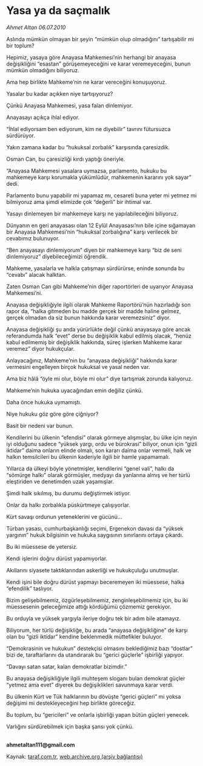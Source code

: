 # Yasa ya da saçmalık

*Ahmet Altan 06.07.2010*

<div class="yazi"><p>Aslında mümkün olmayan bir şeyin “mümkün olup olmadığını” tartışabilir mi bir toplum?</p>
<p>Hepimiz, yasaya göre Anayasa Mahkemesi’nin herhangi bir anayasa değişikliğini “esastan” görüşemeyeceğini ve karar veremeyeceğini, bunun mümkün olmadığını biliyoruz.</p>
<p>Ama hep birlikte Mahkeme’nin ne karar vereceğini konuşuyoruz.</p>
<p>Yasalar bu kadar açıkken niye tartışıyoruz?</p>
<p>Çünkü Anayasa Mahkemesi, yasa falan dinlemiyor.</p>
<p>Anayasayı açıkça ihlal ediyor.</p>
<p>“İhlal ediyorsam ben ediyorum, kim ne diyebilir” tavrını fütursuzca sürdürüyor.</p>
<p>Yakın zamana kadar bu “hukuksal zorbalık” karşısında çaresizdik.</p>
<p>Osman Can, bu çaresizliği kırdı yaptığı öneriyle.</p>
<p>“Anayasa Mahkemesi yasalara uymazsa, parlamento, hukuku bu mahkemeye karşı korumakla yükümlüdür, mahkemenin kararını yok sayar” dedi.</p>
<p>Parlamento bunu yapabilir mi yapamaz mı, cesareti buna yeter mi yetmez mi bilmiyoruz ama şimdi elimizde çok “değerli” bir ihtimal var.</p>
<p>Yasayı dinlemeyen bir mahkemeye karşı ne yapılabileceğini biliyoruz.</p>
<p>Dünyanın en geri anayasası olan 12 Eylül Anayasası’nın bile içine sığamayan bir Anayasa Mahkemesi’nin “hukuksal zorbalığına” karşı verilecek bir cevabımız bulunuyor.</p>
<p>“Ben anayasayı dinlemiyorum” diyen bir mahkemeye karşı “biz de seni dinlemiyoruz” diyebileceğimizi öğrendik.</p>
<p>Mahkeme, yasalarla ve halkla çatışmayı sürdürürse, eninde sonunda bu “cevabı” alacak halktan.</p>
<p>Zaten Osman Can gibi Mahkeme’nin diğer raportörleri de uyarıyor Anayasa Mahkemesi’ni.</p>
<p>Anayasa değişikliğiyle ilgili olarak Mahkeme Raportörü’nün hazırladığı son rapor da, “halka gitmeden bu madde gerçek bir madde haline gelmez, gerçek olmadan da siz bunun hakkında karar veremezsiniz” diyor.</p>
<p>Anayasa değişikliği şu anda yürürlükte değil çünkü anayasaya göre ancak referandumda halk “evet” derse bu değişiklik kabul edilmiş olacak, “henüz kabul edilmemiş bir değişiklik hakkında, süreç işlerken Mahkeme karar veremez” diyor hukukçular.</p>
<p>Anlayacağınız, Mahkeme’nin bu “anayasa değişikliği” hakkında karar vermesini engelleyen birçok hukuksal ve yasal neden var.</p>
<p>Ama biz hâlâ “öyle mi olur, böyle mi olur” diye tartışmak zorunda kalıyoruz.</p>
<p>Mahkeme’nin hukuka uyacağından emin değiliz çünkü.</p>
<p>Daha önce hukuka uymamıştı.</p>
<p>Niye hukuku göz göre göre çiğniyor?</p>
<p>Basit bir nedeni var bunun.</p>
<p>Kendilerini bu ülkenin “efendisi” olarak görmeye alışmışlar, bu ülke için neyin iyi olduğunu sadece “yüksek yargı, ordu ve bürokrasi” biliyor, onun için “gizli iktidar” daima onların elinde olmalı, son kararı daima onlar vermeli, halk ve halkın temsilcileri bu ülkenin kaderiyle ilgili bir hamle yapamamalı.</p>
<p>Yıllarca da ülkeyi böyle yönetmişler, kendilerini “genel vali”, halkı da “sömürge halkı” olarak görmüşler, medyayı da yanlarına almış ve her türlü eleştiriden ve denetimden uzak yaşamışlar.</p>
<p>Şimdi halk sıkılmış, bu durumu değiştirmek istiyor.</p>
<p>Onlar da halkı zorbalıkla püskürtmeye çalışıyorlar.</p>
<p>Kürt savaşı ordunun yeteneklerini ve gücünü...</p>
<p>Türban yasası, cumhurbaşkanlığı seçimi, Ergenekon davası da “yüksek yargının” hukuk bilgisinin ve hukuka saygısının sınırlarını ortaya çıkardı.</p>
<p>Bu iki müessese de yetersiz.</p>
<p>Kendi işlerini doğru dürüst yapamıyorlar.</p>
<p>Akıllarını siyasete taktıklarından askerliği ve hukukçuluğu unutmuşlar.</p>
<p>Kendi işini bile doğru dürüst yapmayı beceremeyen iki müessese, halka “efendilik” taslıyor.</p>
<p>Bizim gelişebilmemiz, özgürleşebilmemiz, zenginleşebilmemiz için, bu iki müessesenin geleceğimize attığı kördüğümü çözmemiz gerekiyor.</p>
<p>Bu orduyla ve yüksek yargıyla ileriye doğru tek bir adım bile atamayız.</p>
<p>Biliyorum, her türlü değişikliğe, bu arada “anayasa değişikliğine” de karşı olan bu “gizli iktidar” kendine beklenmedik müttefikler buluyor.</p>
<p>“Demokrasinin ve hukukun” destekçisi olmasını beklediğimiz bazı “dostlar” bizi de, taraftarlarını da utandırarak bu “gerici güçlerle” işbirliği yapıyor.</p>
<p>“Davayı satan satar, kalan demokratlar bizimdir.”</p>
<p>Bu anayasa değişikliğiyle ilgili muhteşem sloganı bulan demokrat güçler “yetmez ama evet” diyerek bu değişiklikleri savunmaya karar verdi.</p>
<p>Bu ülkenin Kürt ve Tük halklarının bu dövüşte “gerici güçleri” mi yoksa değişimi mi destekleyeceğini hep birlikte göreceğiz.</p>
<p>Bu toplum, bu “gericileri” ve onlarla işbirliği yapan bütün güçleri yenecek.</p>
<p>Varlığını sürdürebilmek için başka şansı yok çünkü.</p>
<p><b><br/>ahmetaltan111@gmail.com</b></p></div>

Kaynak: [taraf.com.tr](http://www.taraf.com.tr:80/ahmet-altan/makale-yasa-ya-da-sacmalik.htm), [web.archive.org (arşiv bağlantısı)](http://web.archive.org/web/20100709013626/http://www.taraf.com.tr:80/ahmet-altan/makale-yasa-ya-da-sacmalik.htm)
